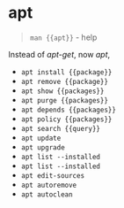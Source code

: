 # apt

> `man {{apt}}` - help

Instead of *apt-get*, now *apt*,
- `apt install {{package}}`
- `apt remove {{package}}`
- `apt show {{packages}}`
- `apt purge {{packages}}`
- `apt depends {{packages}}`
- `apt policy {{packages}}`
- `apt search {{query}}`
- `apt update`
- `apt upgrade`
- `apt list --installed`
- `apt list --installed`
- `apt edit-sources`
- `apt autoremove`
- `apt autoclean`
